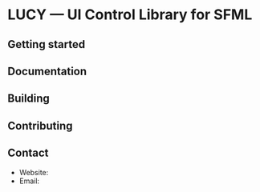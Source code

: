 # LUCY — UI Control Library for SFML

## Getting started


## Documentation



## Building



## Contributing


## Contact

  * Website:
  * Email: 
